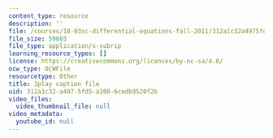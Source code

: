 ```yaml
---
content_type: resource
description: ''
file: /courses/18-03sc-differential-equations-fall-2011/312a1c32a4975fd5a2086cedb9520f2b_sZ2qulI6GEk.vtt
file_size: 59803
file_type: application/x-subrip
learning_resource_types: []
license: https://creativecommons.org/licenses/by-nc-sa/4.0/
ocw_type: OCWFile
resourcetype: Other
title: 3play caption file
uid: 312a1c32-a497-5fd5-a208-6cedb9520f2b
video_files:
  video_thumbnail_file: null
video_metadata:
  youtube_id: null
---
```

